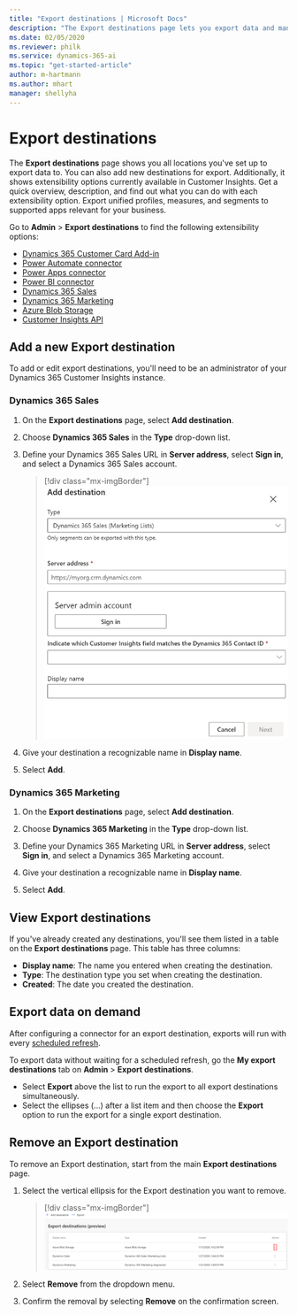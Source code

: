 ```yaml
---
title: "Export destinations | Microsoft Docs"
description: "The Export destinations page lets you export data and manage destinations for exporting data."
ms.date: 02/05/2020
ms.reviewer: philk
ms.service: dynamics-365-ai
ms.topic: "get-started-article"
author: m-hartmann
ms.author: mhart
manager: shellyha
---
```


# Export destinations

The **Export destinations** page shows you all locations you've set up to export data to. You can also add new destinations for export. Additionally, it shows extensibility options currently available in Customer Insights. Get a quick overview, description, and find out what you can do with each extensibility option. Export unified profiles, measures, and segments to supported apps relevant for your business.

Go to **Admin** > **Export destinations** to find the following extensibility options:

- [Dynamics 365 Customer Card Add-in](pm-customer-card-addin.md)
- [Power Automate connector](power-automate-connector.md)
- [Power Apps connector](pm-powerapps-connector.md)
- [Power BI connector](pm-connectors.md)
- [Dynamics 365 Sales](export-dynamics365-sales.md)
- [Dynamics 365 Marketing](export-dynamics365-marketing.md)
- [Azure Blob Storage](export-azure-blob-storage.md)
- [Customer Insights API](pm-apis.md)

## Add a new Export destination

To add or edit export destinations, you'll need to be an administrator of your Dynamics 365 Customer Insights instance.



### Dynamics 365 Sales

1. On the **Export destinations** page, select **Add destination**.

2. Choose **Dynamics 365 Sales** in the **Type** drop-down list.

3. Define your Dynamics 365 Sales URL in **Server address**, select **Sign in**, and select a Dynamics 365 Sales account.

   > [!div class="mx-imgBorder"]
   > ![Add destination page](media/export-destinations-dynamics365-for-sales.png "Add destination page")

4. Give your destination a recognizable name in **Display name**.

5. Select **Add**.

### Dynamics 365 Marketing

1. On the **Export destinations** page, select **Add destination**.

2. Choose **Dynamics 365 Marketing** in the **Type** drop-down list.

3. Define your Dynamics 365 Marketing URL in **Server address**, select **Sign in**, and select a Dynamics 365 Marketing account.

4. Give your destination a recognizable name in **Display name**.

5. Select **Add**.

## View Export destinations

If you've already created any destinations, you'll see them listed in a table on the **Export destinations** page. This table has three columns:

- **Display name**: The name you entered when creating the destination.
- **Type**: The destination type you set when creating the destination.
- **Created**: The date you created the destination.

## Export data on demand

After configuring a connector for an export destination, exports will run with every [scheduled refresh](pm-settings.md#schedule-tab).

To export data without waiting for a scheduled refresh, go the **My export destinations** tab on **Admin** > **Export destinations**.

<!-- SCREENSHOT -->

- Select **Export** above the list to run the export to all export destinations simultaneously.
- Select the ellipses (...) after a list item and then choose the **Export** option to run the export for a single export destination.

## Remove an Export destination

To remove an Export destination, start from the main **Export destinations** page.

1. Select the vertical ellipsis for the Export destination you want to remove.

   > [!div class="mx-imgBorder"]
   > ![Vertical ellipsis](media/export-destinations-page-ellipsis.png "Vertical ellipsis")

2. Select **Remove** from the dropdown menu.

3. Confirm the removal by selecting **Remove** on the confirmation screen.
